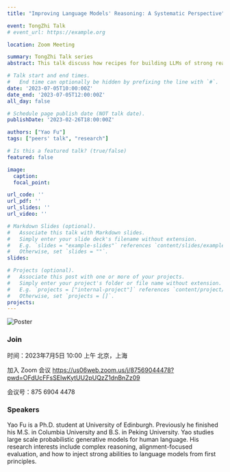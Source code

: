 ```yaml
---
title: "Improving Language Models' Reasoning: A Systematic Perspective"

event: TongZhi Talk
# event_url: https://example.org

location: Zoom Meeting

summary: TongZhi Talk series
abstract: This talk discuss how recipes for building LLMs of strong reasoning capability from first principles. We envisage large language models to become the next-generation computational platform and foster an ecosystem of LLM-based new applications. This naturally requires the foundation models to perform complex tasks that often involve the composition of linguistic and logical operations. We first review the generic recipe for building large language models. Then we discuss recipes for improving language models' reasoning capabilities and the corresponding evaluation. Finally, we consider further improvements by complexity-based prompting, distilling chain-of-thought, and learning from AI feedback.

# Talk start and end times.
#   End time can optionally be hidden by prefixing the line with `#`.
date: '2023-07-05T10:00:00Z'
date_end: '2023-07-05T12:00:00Z'
all_day: false

# Schedule page publish date (NOT talk date).
publishDate: '2023-02-26T18:00:00Z'

authors: ["Yao Fu"]
tags: ["peers' talk", "research"]

# Is this a featured talk? (true/false)
featured: false

image:
  caption: 
  focal_point: 

url_code: ''
url_pdf: ''
url_slides: ''
url_video: ''

# Markdown Slides (optional).
#   Associate this talk with Markdown slides.
#   Simply enter your slide deck's filename without extension.
#   E.g. `slides = "example-slides"` references `content/slides/example-slides.md`.
#   Otherwise, set `slides = ""`.
slides:

# Projects (optional).
#   Associate this post with one or more of your projects.
#   Simply enter your project's folder or file name without extension.
#   E.g. `projects = ["internal-project"]` references `content/project/deep-learning/index.md`.
#   Otherwise, set `projects = []`.
projects:
---
```

![Poster](https://assets.tongclass.ac.cn/events/tongzhi-talk/1.ImprovingReasoning/Poster.jpeg)
### Join
时间：2023年7月5日 10:00 上午 北京，上海

加入 Zoom 会议
https://us06web.zoom.us/j/87569044478?pwd=OFdUcFFsSEIwKytUU2pUQzZ1dnBnZz09

会议号：875 6904 4478

### Speakers

Yao Fu is a Ph.D. student at University of Edinburgh. Previously he finished his M.S. in Columbia University and B.S. in Peking University. Yao studies large scale probabilistic generative models for human language. His research interests include complex reasoning, alignment-focused evaluation, and how to inject strong abilities to language models from first principles.
